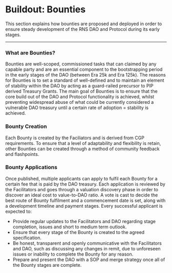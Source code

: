 # Buildout: Bounties

This section explains how bounties are proposed and deployed in order to ensure steady development of the RNS DAO and Protocol during its early stages.

---

### What are Bounties?

Bounties are well-scoped, commissioned tasks that can claimed by any capable party and are an essential component to the bootstrapping period in the early stages of the DAO (between Era 25k and Era 125k). The reasons for Bounties is to set a standard of well-defined and to maintain an element of stability within the DAO by acting as a guard-railed precursor to PIP derived Treasury Grants. The main goal of Bounties is to ensure that the core build out of the DAO and Protocol functionality is achieved, whilst preventing widespread abuse of what could be currently considered a vulnerable DAO treasury until a certain rate of adoption = stability is achieved.


### Bounty Creation

Each Bounty is created by the Faciliators and is derived from CGP requirements. To ensure that a level of adaptability and flexibility is retain, other Bounties can be created through a method of community feedback and flashpoints.

### Bounty Applications

Once published, multiple applicants can apply to fulfil each Bounty for a certain fee that is paid by the DAO treasury. Each application is reviewed by the Facilitators and goes through a valuation discovery phase in order to discover an ideal cost to value-to-DAO ratio. A vote is cast to decide the best route of Bounty fulfilment and a commencement date is set, along with a development timeline and payment stages. Every successful applicant is expected to:

- Provide regular updates to the Facilitators and DAO regarding stage completion, issues and short to medium term outlook.
- Ensure that every stage of the Bounty is created to the agreed specification.
- Be honest, transparent and openly communicative with the Facilitators and DAO, such as discussing any changes in remit, due to unforeseen issues or inability to complete the Bounty for any reason.
- Prepare and present the DAO with a SOP and merge strategy once all of the Bounty stages are complete.